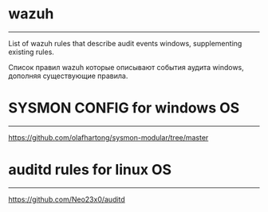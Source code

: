 # wazuh
---

List of wazuh rules that describe audit events windows, supplementing existing rules.

Список правил wazuh которые описывают события аудита windows, дополняя существующие правила.


# SYSMON CONFIG for windows OS
---

https://github.com/olafhartong/sysmon-modular/tree/master

# auditd rules for linux OS
---

https://github.com/Neo23x0/auditd
